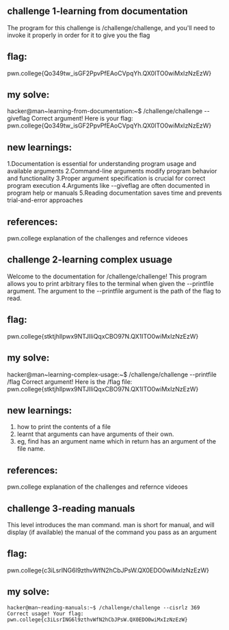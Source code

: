 ## challenge 1-learning from documentation
The program for this challenge is /challenge/challenge, and you'll need to invoke it properly in order for it to give you the flag
## flag:
pwn.college{Qo349tw_isGF2PpvPfEAoCVpqYh.QX0ITO0wiMxIzNzEzW}
## my solve:
hacker@man~learning-from-documentation:~$ /challenge/challenge --giveflag
Correct argument! Here is your flag:
pwn.college{Qo349tw_isGF2PpvPfEAoCVpqYh.QX0ITO0wiMxIzNzEzW}
## new learnings:
1.Documentation is essential for understanding program usage and available arguments
2.Command-line arguments modify program behavior and functionality
3.Proper argument specification is crucial for correct program execution
4.Arguments like --giveflag are often documented in program help or manuals
5.Reading documentation saves time and prevents trial-and-error approaches
## references:
pwn.college explanation of the challenges and refernce videoes 

## challenge 2-learning complex usuage
Welcome to the documentation for /challenge/challenge! This program allows you to print arbitrary files to the terminal when given the --printfile argument. The argument to the --printfile argument is the path of the flag to read.
## flag:
pwn.college{stktjhllpwx9NTJIliQqxCBO97N.QX1ITO0wiMxIzNzEzW}
## my solve:
hacker@man~learning-complex-usage:~$ /challenge/challenge --printfile /flag
Correct argument! Here is the /flag file:
pwn.college{stktjhllpwx9NTJIliQqxCBO97N.QX1ITO0wiMxIzNzEzW}
## new learnings:
1. how to print the contents of a file
2. learnt that arguments can have arguments of their own.
3. eg, find has an argument name which in return has an argument of the file name.
## references:
pwn.college explanation of the challenges and refernce videoes 

## challenge 3-reading manuals
This level introduces the man command. man is short for manual, and will display (if available) the manual of the command you pass as an argument
## flag:
 pwn.college{c3iLsrING6l9zthvWfN2hCbJPsW.QX0EDO0wiMxIzNzEzW}
 ## my solve:
```hacker@man~reading-manuals:~$ man challenge
hacker@man~reading-manuals:~$ /challenge/challenge --cisrlz 369
Correct usage! Your flag: pwn.college{c3iLsrING6l9zthvWfN2hCbJPsW.QX0EDO0wiMxIzNzEzW}


